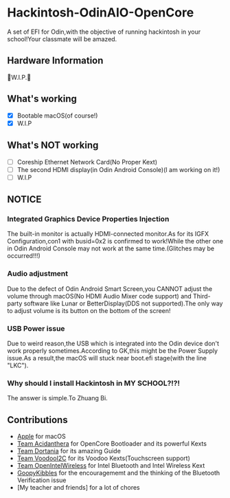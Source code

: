 # Hackintosh-OdinAIO-OpenCore
A set of EFI for Odin,with the objective of running hackintosh in your school!Your classmate will be amazed.
## Hardware Information
👋W.I.P.🚧
## What's working
- [x] Bootable macOS(of course!)
- [x] W.I.P
## What's NOT working
- [ ] Coreship Ethernet Network Card(No Proper Kext)
- [ ] The second HDMI display(in Odin Android Console)(I am working on it!)
- [ ] W.I.P
## NOTICE

### Integrated Graphics Device Properties Injection
The built-in monitor is actually HDMI-connected monitor.As for its IGFX Configuration,con1 with busid=0x2 is confirmed to work!While the other one in Odin Android Console may not work at the same time.(Glitches may be occurred!!!)
### Audio adjustment
Due to the defect of Odin Android Smart Screen,you CANNOT adjust the volume through macOS(No HDMI Audio Mixer code support) and Third-party software like Lunar or BetterDisplay(DDS not supported).The only way to adjust volume is its button on the bottom of the screen!
### USB Power issue
Due to weird reason,the USB which is integrated into the Odin device don't work properly sometimes.According to GK,this might be the Power Supply issue.As a result,the macOS will stuck near boot.efi stage(with the line "LKC").
### Why should I install Hackintosh in MY SCHOOL?!?!
The answer is simple.To Zhuang Bi.

## Contributions
- [Apple](https://www.apple.com) for macOS
- [Team Acidanthera](https://github.com/acidanthera) for OpenCore Bootloader and its powerful Kexts
- [Team Dortania](https://dortania.github.io) for its amazing Guide
- [Team VoodooI2C](https://github.com/VoodooI2C) for its Voodoo Kexts(Touchscreen support)
- [Team OpenIntelWireless](https://github.com/OpenIntelWireless) for Intel Bluetooth and Intel Wireless Kext
- [GoopyKibbles](https://github.com/GoopyKibbles) for the encouragememt and the thinking of the Bluetooth Verification issue
- [My teacher and friends] for a lot of chores
